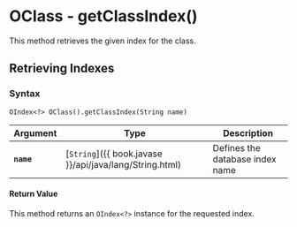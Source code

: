 
# OClass - getClassIndex()

This method retrieves the given index for the class.

## Retrieving Indexes

### Syntax

```
OIndex<?> OClass().getClassIndex(String name)
```

| Argument | Type | Description |
|---|---|---|
| **`name`** | [`String`]({{ book.javase }}/api/java/lang/String.html) | Defines the database index name |

#### Return Value

This method returns an `OIndex<?>` instance for the requested index.

